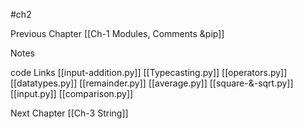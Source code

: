 #ch2

Previous Chapter
[[Ch-1 Modules, Comments &pip]]


Notes

code Links
[[input-addition.py]]
[[Typecasting.py]]
[[operators.py]]
[[datatypes.py]]
[[remainder.py]]
[[average.py]]
[[square-&-sqrt.py]]
[[input.py]]
[[comparison.py]]



Next Chapter
[[Ch-3 String]]
